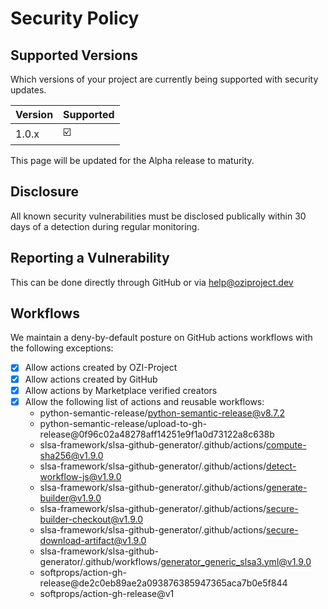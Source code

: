 # Security Policy

## Supported Versions

Which versions of your project are
currently being supported with security updates.

| Version | Supported          |
| ------- | ------------------ |
| 1.0.x   | ☑️                 |

This page will be updated for the Alpha release to maturity.

## Disclosure

All known security vulnerabilities must be disclosed publically within 30 days of a detection during regular monitoring.

## Reporting a Vulnerability

This can be done directly through GitHub or via help@oziproject.dev

## Workflows

We maintain a deny-by-default posture on GitHub actions workflows with the following exceptions:
- [x] Allow actions created by OZI-Project
- [x] Allow actions created by GitHub
- [x] Allow actions by Marketplace verified creators
- [x] Allow the following list of actions and reusable workflows:
  - python-semantic-release/python-semantic-release@v8.7.2
  - python-semantic-release/upload-to-gh-release@0f96c02a48278aff14251e9f1a0d73122a8c638b
  - slsa-framework/slsa-github-generator/.github/actions/compute-sha256@v1.9.0
  - slsa-framework/slsa-github-generator/.github/actions/detect-workflow-js@v1.9.0
  - slsa-framework/slsa-github-generator/.github/actions/generate-builder@v1.9.0
  - slsa-framework/slsa-github-generator/.github/actions/secure-builder-checkout@v1.9.0
  - slsa-framework/slsa-github-generator/.github/actions/secure-download-artifact@v1.9.0
  - slsa-framework/slsa-github-generator/.github/workflows/generator_generic_slsa3.yml@v1.9.0
  - softprops/action-gh-release@de2c0eb89ae2a093876385947365aca7b0e5f844
  - softprops/action-gh-release@v1
